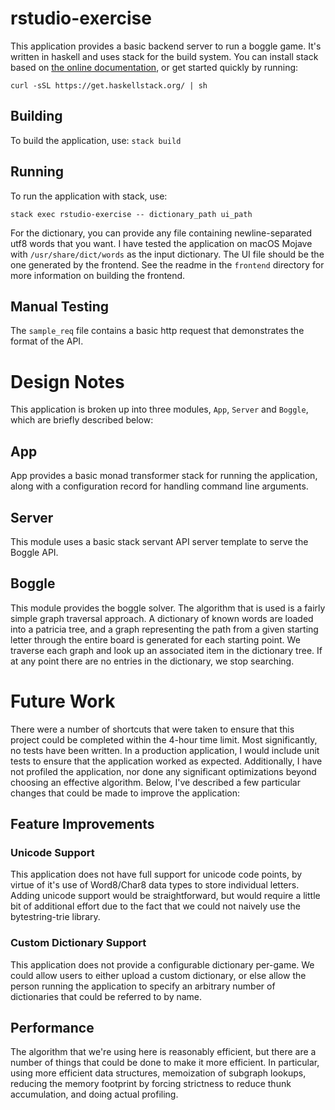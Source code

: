# rstudio-exercise

This application provides a basic backend server to run a boggle game.  It's
written in haskell and uses stack for the build system.  You can install stack
based on [the online documentation](https://www.haskellstack.org), or get
started quickly by running:

```
curl -sSL https://get.haskellstack.org/ | sh
```

## Building

To build the application, use: `stack build`

## Running

To run the application with stack, use:

```
stack exec rstudio-exercise -- dictionary_path ui_path
```

For the dictionary, you can provide any file containing newline-separated utf8
words that you want.  I have tested the application on macOS Mojave with
`/usr/share/dict/words` as the input dictionary.  The UI file should be the one
generated by the frontend.  See the readme in the `frontend` directory for more
information on building the frontend.

## Manual Testing

The `sample_req` file contains a basic http request that demonstrates the format
of the API.

# Design Notes

This application is broken up into three modules, `App`, `Server` and `Boggle`,
which are briefly described below:

## App

App provides a basic monad transformer stack for running the application, along
with a configuration record for handling command line arguments.

## Server

This module uses a basic stack servant API server template to serve the Boggle
API.

## Boggle

This module provides the boggle solver.  The algorithm that is used is a fairly
simple graph traversal approach.  A dictionary of known words are loaded into a
patricia tree, and a graph representing the path from a given starting letter
through the entire board is generated for each starting point.  We traverse each
graph and look up an associated item in the dictionary tree.  If at any point
there are no entries in the dictionary, we stop searching.

# Future Work

There were a number of shortcuts that were taken to ensure that this project
could be completed within the 4-hour time limit.  Most significantly, no tests
have been written.  In a production application, I would include unit tests to
ensure that the application worked as expected.  Additionally, I have not
profiled the application, nor done any significant optimizations beyond choosing
an effective algorithm. Below, I've described a few particular changes that
could be made to improve the application:

## Feature Improvements

### Unicode Support

This application does not have full support for unicode code points, by virtue
of it's use of Word8/Char8 data types to store individual letters.  Adding
unicode support would be straightforward, but would require a little bit of
additional effort due to the fact that we could not naively use the
bytestring-trie library.

### Custom Dictionary Support

This application does not provide a configurable dictionary per-game.  We could
allow users to either upload a custom dictionary, or else allow the person
running the application to specify an arbitrary number of dictionaries that
could be referred to by name.

## Performance

The algorithm that we're using here is reasonably efficient, but there are a
number of things that could be done to make it more efficient.  In particular,
using more efficient data structures, memoization of subgraph lookups,
reducing the memory footprint by forcing strictness to reduce thunk
accumulation, and doing actual profiling.
